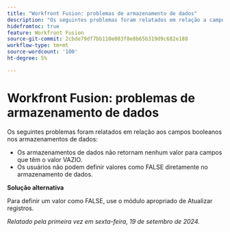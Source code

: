 ```yaml
---
title: "Workfront Fusion: problemas de armazenamento de dados"
description: "Os seguintes problemas foram relatados em relação a campos booleanos em armazenamentos de dados: os armazenamentos de dados não retornam nenhum valor para campos que tenham o valor EMPTY, e os usuários não podem definir valores como FALSE diretamente no armazenamento de dados."
hidefromtoc: true
feature: Workfront Fusion
source-git-commit: 2cbde79df7bb110e083f8e8b65b319d9c682e188
workflow-type: tm+mt
source-wordcount: '100'
ht-degree: 5%

---
```



# Workfront Fusion: problemas de armazenamento de dados

Os seguintes problemas foram relatados em relação aos campos booleanos nos armazenamentos de dados:

* Os armazenamentos de dados não retornam nenhum valor para campos que têm o valor VAZIO.
* Os usuários não podem definir valores como FALSE diretamente no armazenamento de dados.

**Solução alternativa**

Para definir um valor como FALSE, use o módulo apropriado de Atualizar registros.

_Relatado pela primeira vez em sexta-feira, 19 de setembro de 2024._
